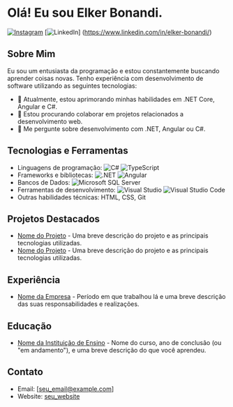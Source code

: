 # Olá! Eu sou Elker Bonandi.

[![Instagram](https://img.shields.io/badge/Instagram-%23E4405F.svg?logo=Instagram&logoColor=white)](https://www.instagram.com/elker_bonandi/)
[![LinkedIn](https://img.shields.io/badge/LinkedIn-%230077B5.svg?logo=linkedin&logoColor=white)]
(https://www.linkedin.com/in/elker-bonandi/)

## Sobre Mim
Eu sou um entusiasta da programação e estou constantemente buscando aprender coisas novas. Tenho experiência com desenvolvimento de software utilizando as seguintes tecnologias:

- 🌱 Atualmente, estou aprimorando minhas habilidades em .NET Core, Angular e C#.
- 👯 Estou procurando colaborar em projetos relacionados a desenvolvimento web.
- 💬 Me pergunte sobre desenvolvimento com .NET, Angular ou C#.

## Tecnologias e Ferramentas

- Linguagens de programação: 
   ![C#](https://img.shields.io/badge/C%23-%23239120.svg?style=flat&logo=c-sharp&logoColor=white)
   ![TypeScript](https://img.shields.io/badge/TypeScript-%23007ACC.svg?style=flat&logo=typescript&logoColor=white)
- Frameworks e bibliotecas: 
   ![.NET](https://img.shields.io/badge/.NET-5C2D91?style=flat&logo=.net&logoColor=white)
   ![Angular](https://img.shields.io/badge/Angular-%23DD0031.svg?style=flat&logo=angular&logoColor=white)
- Bancos de Dados: 
   ![Microsoft SQL Server](https://img.shields.io/badge/Microsoft%20SQL%20Server-CC2927?style=flat&logo=microsoft%20sql%20server&logoColor=white)
- Ferramentas de desenvolvimento: 
   ![Visual Studio](https://img.shields.io/badge/Visual%20Studio-5C2D91?style=flat&logo=visual%20studio&logoColor=white)
   ![Visual Studio Code](https://img.shields.io/badge/Visual%20Studio%20Code-007ACC?style=flat&logo=visual%20studio%20code&logoColor=white)
- Outras habilidades técnicas: HTML, CSS, Git

## Projetos Destacados

- [Nome do Projeto](link_do_projeto) - Uma breve descrição do projeto e as principais tecnologias utilizadas.
- [Nome do Projeto](link_do_projeto) - Uma breve descrição do projeto e as principais tecnologias utilizadas.

## Experiência

- [Nome da Empresa](link_do_site_da_empresa) - Período em que trabalhou lá e uma breve descrição das suas responsabilidades e realizações.

## Educação

- [Nome da Instituição de Ensino](link_do_site_da_instituicao) - Nome do curso, ano de conclusão (ou "em andamento"), e uma breve descrição do que você aprendeu.

## Contato

- Email: [seu_email@example.com]
- Website: [seu_website](link_do_seu_website)

